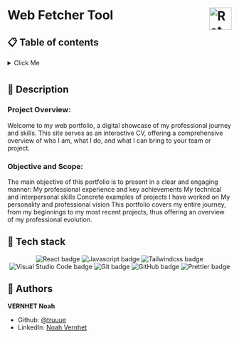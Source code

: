 # Web Fetcher Tool <img  height="50px" align="right" src="https://www.svgrepo.com/show/69948/rat-looking-right.svg" alt="Rat logo">

## 📋 Table of contents

<details>
        <summary style=" margin-bottom: 10px;">
		Click Me
        </summary>
        <ul style="list-style-type: none;">
	        <li>📝 <a href="#description">Description</a></li>
            <li>🔧 <a href="#tech-stack">Tech stack</a></li>
            <li>👷 <a href="#authors">Authors</a></li>
        </ul>
</details>

## 📝 <span id="description">Description</span>

### Project Overview:

Welcome to my web portfolio, a digital showcase of my professional journey and skills. This site serves as an interactive CV, offering a comprehensive overview of who I am, what I do, and what I can bring to your team or project.

### Objective and Scope:

The main objective of this portfolio is to present in a clear and engaging manner:
My professional experience and key achievements
My technical and interpersonal skills
Concrete examples of projects I have worked on
My personality and professional vision
This portfolio covers my entire journey, from my beginnings to my most recent projects, thus offering an overview of my professional evolution.

## 🔧 <span id="tech-stack">Tech stack</span>

<p align="center">
    <img src="https://img.shields.io/badge/React-20232A?style=for-the-badge&logo=react&logoColor=61DAFB" alt="React badge">
    <img src="https://img.shields.io/badge/JavaScript-323330?style=for-the-badge&logo=javascript&logoColor=F7DF1E" alt="Javascript badge">
    <img src="https://img.shields.io/badge/Tailwind_CSS-38B2AC?style=for-the-badge&logo=tailwind-css&logoColor=white" alt="Tailwindcss badge">
    <img src="https://img.shields.io/badge/Visual_Studio_Code-0078D4?style=for-the-badge&logo=visual%20studio%20code&logoColor=white" alt="Visual Studio Code badge">
    <img src="https://img.shields.io/badge/Git-f05032?logo=git&logoColor=white&style=for-the-badge" alt="Git badge">
    <img src="https://img.shields.io/badge/GitHub-100000?style=for-the-badge&logo=github&logoColor=white" alt="GitHub badge">
    <img src="https://img.shields.io/badge/prettier-1A2C34?style=for-the-badge&logo=prettier&logoColor=F7BA3Ee" alt="Prettier badge">
</p>

## 👷 <span id="authors">Authors</span>

**VERNHET Noah**

- Github: [@truuue](https://github.com/truuue)
- LinkedIn: [Noah Vernhet](https://www.linkedin.com/in/noah-vernhet/)
